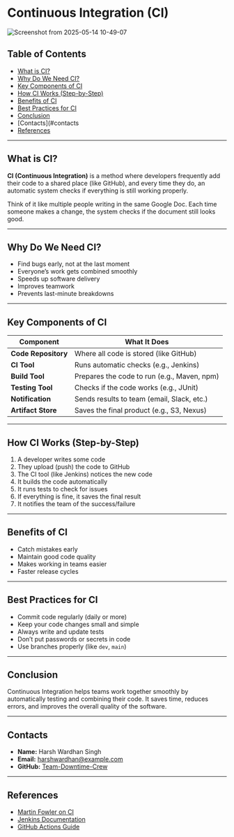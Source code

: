 #  Continuous Integration (CI)

![Screenshot from 2025-05-14 10-49-07](https://github.com/user-attachments/assets/3423b0c8-c1ff-475f-a5a6-722cee2ac914)


##   Table of Contents
- [What is CI?](#what-is-ci)
- [Why Do We Need CI?](#why-do-we-need-ci)
- [Key Components of CI](#key-components-of-ci)
- [How CI Works (Step-by-Step)](#how-ci-works-step-by-step)
- [Benefits of CI](#benefits-of-ci)
- [Best Practices for CI](#best-practices-for-ci)
- [Conclusion](#conclusion)
- [Contacts](#contacts
- [References](#references)

---

## What is CI?

**CI (Continuous Integration)** is a method where developers frequently add their code to a shared place (like GitHub), and every time they do, an automatic system checks if everything is still working properly.

  Think of it like multiple people writing in the same Google Doc. Each time someone makes a change, the system checks if the document still looks good.

---

## Why Do We Need CI?

- Find bugs early, not at the last moment
- Everyone’s work gets combined smoothly
- Speeds up software delivery
- Improves teamwork
- Prevents last-minute breakdowns

---

## Key Components of CI

| Component         | What It Does                                |
|-------------------|----------------------------------------------|
| **Code Repository** | Where all code is stored (like GitHub)       |
| **CI Tool**        | Runs automatic checks (e.g., Jenkins)         |
| **Build Tool**     | Prepares the code to run (e.g., Maven, npm)   |
| **Testing Tool**   | Checks if the code works (e.g., JUnit)        |
| **Notification**   | Sends results to team (email, Slack, etc.)    |
| **Artifact Store** | Saves the final product (e.g., S3, Nexus)     |

---

## How CI Works (Step-by-Step)

1.   A developer writes some code
2.   They upload (push) the code to GitHub
3.   The CI tool (like Jenkins) notices the new code
4.   It builds the code automatically
5.   It runs tests to check for issues
6.   If everything is fine, it saves the final result
7.   It notifies the team of the success/failure

---

## Benefits of CI

-   Catch mistakes early
-   Maintain good code quality
-   Makes working in teams easier
-   Faster release cycles

---

## Best Practices for CI

-   Commit code regularly (daily or more)
-   Keep your code changes small and simple
-   Always write and update tests
-   Don’t put passwords or secrets in code
-   Use branches properly (like `dev`, `main`)

---

## Conclusion

Continuous Integration helps teams work together smoothly by automatically testing and combining their code. It saves time, reduces errors, and improves the overall quality of the software.

---

## Contacts

- **Name:** Harsh Wardhan Singh  
- **Email:** harshwardhan@example.com  
- **GitHub:** [Team-Downtime-Crew](https://github.com/Team-Downtime-Crew)

---

## References

- [Martin Fowler on CI](https://martinfowler.com/articles/continuousIntegration.html)  
- [Jenkins Documentation](https://www.jenkins.io/doc/)  
- [GitHub Actions Guide](https://docs.github.com/en/actions)
